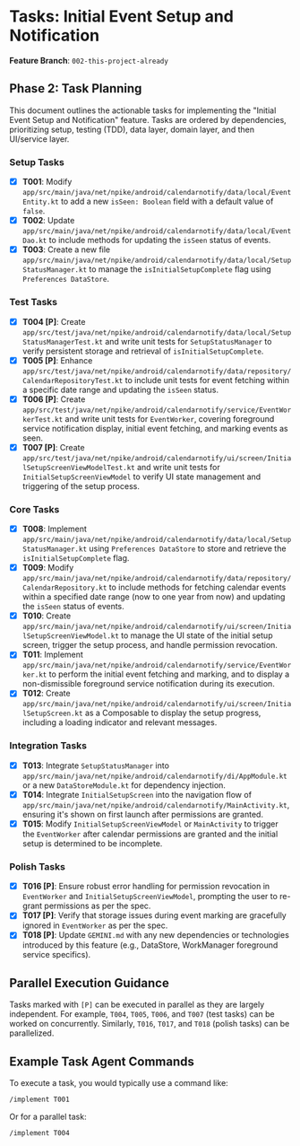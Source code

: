 # Tasks: Initial Event Setup and Notification

**Feature Branch**: `002-this-project-already`

## Phase 2: Task Planning

This document outlines the actionable tasks for implementing the "Initial Event Setup and Notification" feature. Tasks are ordered by dependencies, prioritizing setup, testing (TDD), data layer, domain layer, and then UI/service layer.

### Setup Tasks

- [x] **T001**: Modify `app/src/main/java/net/npike/android/calendarnotify/data/local/EventEntity.kt` to add a new `isSeen: Boolean` field with a default value of `false`.
- [x] **T002**: Update `app/src/main/java/net/npike/android/calendarnotify/data/local/EventDao.kt` to include methods for updating the `isSeen` status of events.
- [x] **T003**: Create a new file `app/src/main/java/net/npike/android/calendarnotify/data/local/SetupStatusManager.kt` to manage the `isInitialSetupComplete` flag using `Preferences DataStore`.

### Test Tasks

- [x] **T004 [P]**: Create `app/src/test/java/net/npike/android/calendarnotify/data/local/SetupStatusManagerTest.kt` and write unit tests for `SetupStatusManager` to verify persistent storage and retrieval of `isInitialSetupComplete`.
- [x] **T005 [P]**: Enhance `app/src/test/java/net/npike/android/calendarnotify/data/repository/CalendarRepositoryTest.kt` to include unit tests for event fetching within a specific date range and updating the `isSeen` status.
- [x] **T006 [P]**: Create `app/src/test/java/net/npike/android/calendarnotify/service/EventWorkerTest.kt` and write unit tests for `EventWorker`, covering foreground service notification display, initial event fetching, and marking events as seen.
- [x] **T007 [P]**: Create `app/src/test/java/net/npike/android/calendarnotify/ui/screen/InitialSetupScreenViewModelTest.kt` and write unit tests for `InitialSetupScreenViewModel` to verify UI state management and triggering of the setup process.

### Core Tasks

- [x] **T008**: Implement `app/src/main/java/net/npike/android/calendarnotify/data/local/SetupStatusManager.kt` using `Preferences DataStore` to store and retrieve the `isInitialSetupComplete` flag.
- [x] **T009**: Modify `app/src/main/java/net/npike/android/calendarnotify/data/repository/CalendarRepository.kt` to include methods for fetching calendar events within a specified date range (now to one year from now) and updating the `isSeen` status of events.
- [x] **T010**: Create `app/src/main/java/net/npike/android/calendarnotify/ui/screen/InitialSetupScreenViewModel.kt` to manage the UI state of the initial setup screen, trigger the setup process, and handle permission revocation.
- [x] **T011**: Implement `app/src/main/java/net/npike/android/calendarnotify/service/EventWorker.kt` to perform the initial event fetching and marking, and to display a non-dismissible foreground service notification during its execution.
- [x] **T012**: Create `app/src/main/java/net/npike/android/calendarnotify/ui/screen/InitialSetupScreen.kt` as a Composable to display the setup progress, including a loading indicator and relevant messages.

### Integration Tasks

- [x] **T013**: Integrate `SetupStatusManager` into `app/src/main/java/net/npike/android/calendarnotify/di/AppModule.kt` or a new `DataStoreModule.kt` for dependency injection.
- [x] **T014**: Integrate `InitialSetupScreen` into the navigation flow of `app/src/main/java/net/npike/android/calendarnotify/MainActivity.kt`, ensuring it's shown on first launch after permissions are granted.
- [x] **T015**: Modify `InitialSetupScreenViewModel` or `MainActivity` to trigger the `EventWorker` after calendar permissions are granted and the initial setup is determined to be incomplete.

### Polish Tasks

- [x] **T016 [P]**: Ensure robust error handling for permission revocation in `EventWorker` and `InitialSetupScreenViewModel`, prompting the user to re-grant permissions as per the spec.
- [x] **T017 [P]**: Verify that storage issues during event marking are gracefully ignored in `EventWorker` as per the spec.
- [x] **T018 [P]**: Update `GEMINI.md` with any new dependencies or technologies introduced by this feature (e.g., DataStore, WorkManager foreground service specifics).

## Parallel Execution Guidance

Tasks marked with `[P]` can be executed in parallel as they are largely independent. For example, `T004`, `T005`, `T006`, and `T007` (test tasks) can be worked on concurrently. Similarly, `T016`, `T017`, and `T018` (polish tasks) can be parallelized.

## Example Task Agent Commands

To execute a task, you would typically use a command like:

```bash
/implement T001
```

Or for a parallel task:

```bash
/implement T004
```
